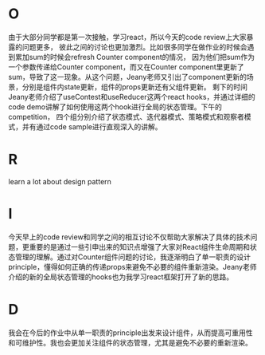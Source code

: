 # O
由于大部分同学都是第一次接触，学习react，所以今天的code review上大家暴露的问题更多，
彼此之间的讨论也更加激烈。比如很多同学在做作业的时候会遇到累加sum的时候会refresh Counter component的情况，
因为他们把sum作为一个参数传递给Counter component，而又在Counter component里更新了sum，导致了这一现象。从这个问题，Jeany老师又引出了component更新的场景，分别是组件内state更新，组件的props更新还有父组件更新。
剩下的时间Jeany老师介绍了useContest和useReducer这两个react hooks，并通过详细的code demo讲解了如何使用这两个hook进行全局的状态管理。下午的competition，
四个组分别介绍了状态模式、迭代器模式、策略模式和观察者模式，并有通过code sample进行直观深入的讲解。

# R
learn a lot about design pattern

# I
今天早上的code review和同学之间的相互讨论不仅帮助大家解决了具体的技术问题，更重要的是通过一些引申出来的知识点增强了大家对React组件生命周期和状态管理的理解。通过对Counter组件问题的讨论，我逐渐明白了单一职责的设计principle，懂得如何正确的传递props来避免不必要的组件重新渲染。Jeany老师介绍的新的全局状态管理的hooks也为我学习react框架打开了新的思路。
# D
我会在今后的作业中从单一职责的principle出发来设计组件，从而提高可重用性和可维护性。我也会更加关注组件的状态管理，尤其是避免不必要的重新渲染。